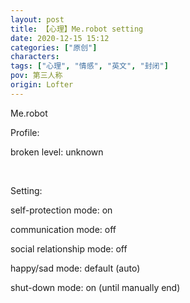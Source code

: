 ```yaml
---
layout: post
title: 【心理】Me.robot setting
date: 2020-12-15 15:12
categories: ["原创"]
characters: 
tags: ["心理", "情感", "英文", "封闭"]
pov: 第三人称
origin: Lofter
---
```


Me.robot

Profile:

broken level: unknown

<br>

Setting:

self-protection mode: on

communication mode: off

social relationship mode: off

happy/sad mode: default (auto)

shut-down mode: on (until manually end)